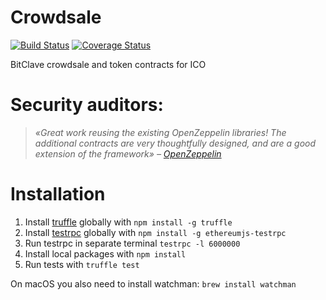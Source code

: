 # Crowdsale

[![Build Status](https://travis-ci.org/bitclave/crowdsale.svg?branch=master)](https://travis-ci.org/bitclave/crowdsale)
[![Coverage Status](https://coveralls.io/repos/github/bitclave/crowdsale/badge.svg)](https://coveralls.io/github/bitclave/crowdsale)

BitClave crowdsale and token contracts for ICO

# Security auditors:

>*«Great work reusing the existing OpenZeppelin libraries! The additional contracts are very thoughtfully designed, and are a good extension of the framework» – [OpenZeppelin](https://openzeppelin.org)*

# Installation

1. Install [truffle](http://truffleframework.com) globally with `npm install -g truffle`
2. Install [testrpc](https://github.com/ethereumjs/testrpc) globally with `npm install -g ethereumjs-testrpc`
3. Run testrpc in separate terminal `testrpc -l 6000000`
4. Install local packages with `npm install`
5. Run tests with `truffle test`

On macOS you also need to install watchman: `brew install watchman`
